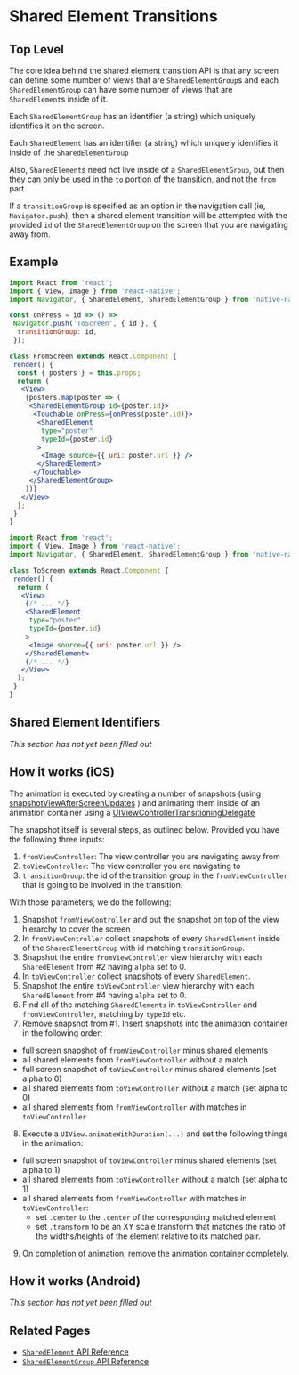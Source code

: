 # Shared Element Transitions


## Top Level

The core idea behind the shared element transition API is that any screen can define some number of views that are 
`SharedElementGroup`s and each `SharedElementGroup` can have some number of views that are `SharedElement`s inside of it.

Each `SharedElementGroup` has an identifier (a string) which uniquely identifies it on the screen.

Each `SharedElement` has an identifier (a string) which uniquely identifies it inside of the `SharedElementGroup`

Also, `SharedElement`s need not live inside of a `SharedElementGroup`, but then they can only be used in the `to` portion 
of the transition, and not the `from` part.

If a `transitionGroup` is specified as an option in the navigation call (ie, `Navigator.push`), then a shared element
transition will be attempted with the provided `id` of the `SharedElementGroup` on the screen that you are navigating away 
from.



## Example

```jsx
import React from 'react';
import { View, Image } from 'react-native';
import Navigator, { SharedElement, SharedElementGroup } from 'native-navigation';

const onPress = id => () => 
 Navigator.push('ToScreen', { id }, {
  transitionGroup: id,
 });

class FromScreen extends React.Component {
 render() {
  const { posters } = this.props;
  return (
   <View>
    {posters.map(poster => (
     <SharedElementGroup id={poster.id}>
      <Touchable onPress={onPress(poster.id)}>
       <SharedElement
        type="poster"
        typeId={poster.id}
       >
        <Image source={{ uri: poster.url }} />
       </SharedElement>
      </Touchable>
     </SharedElementGroup>
    ))}
   </View>
  );
 }
}
```

```jsx
import React from 'react';
import { View, Image } from 'react-native';
import Navigator, { SharedElement, SharedElementGroup } from 'native-navigation';

class ToScreen extends React.Component {
 render() {
  return (
   <View>
    {/* ... */}
    <SharedElement
     type="poster"
     typeId={poster.id}
    >
     <Image source={{ uri: poster.url }} />
    </SharedElement>
    {/* ... */}
   </View>
  );
 }
}
```


## Shared Element Identifiers

_This section has not yet been filled out_


## How it works (iOS)

The animation is executed by creating a number of snapshots (using [snapshotViewAfterScreenUpdates](https://developer.apple.com/reference/uikit/uiview/1622531-snapshotviewafterscreenupdates?language=objc) ) and animating them inside of an animation container
using a [UIViewControllerTransitioningDelegate](https://developer.apple.com/library/ios/documentation/UIKit/Reference/UIViewControllerTransitioningDelegate_protocol/index.html#//apple_ref/occ/intf/UIViewControllerTransitioningDelegate)

The snapshot itself is several steps, as outlined below. Provided you have the following three inputs:

1. `fromViewController`: The view controller you are navigating away from
2. `toViewController`: The view controller you are navigating to
3. `transitionGroup`: the id of the transition group in the `fromViewController` that is going to be involved in the transition.

With those parameters, we do the following:

1. Snapshot `fromViewController` and put the snapshot on top of the view hierarchy to cover the screen
2. In `fromViewController` collect snapshots of every `SharedElement` inside of the `SharedElementGroup` with id matching `transitionGroup`.
3. Snapshot the entire `fromViewController` view hierarchy with each `SharedElement` from #2 having `alpha` set to 0.
4. In `toViewController` collect snapshots of every `SharedElement`.
5. Snapshot the entire `toViewController` view hierarchy with each `SharedElement` from #4 having `alpha` set to 0.
6. Find all of the matching `SharedElements` in `toViewController` and `fromViewController`, matching by `typeId` etc.
7. Remove snapshot from #1. Insert snapshots into the animation container in the following order:
  - full screen snapshot of `fromViewController` minus shared elements 
  - all shared elements from `fromViewController` without a match
  - full screen snapshot of `toViewController` minus shared elements (set alpha to 0)
  - all shared elements from `toViewController` without a match (set alpha to 0)
  - all shared elements from `fromViewController` with matches in `toViewController`
8. Execute a `UIView.animateWithDuration(...)` and set the following things in the animation:
  - full screen snapshot of `toViewController` minus shared elements (set alpha to 1)
  - all shared elements from `toViewController` without a match (set alpha to 1)
  - all shared elements from `fromViewController` with matches in `toViewController`:
    - set `.center` to the `.center` of the corresponding matched element
    - set `.transform` to be an XY scale transform that matches the ratio of the widths/heights of the element relative to its matched pair.
9. On completion of animation, remove the animation container completely.



## How it works (Android)

_This section has not yet been filled out_



## Related Pages

- [`SharedElement` API Reference](/docs/api/navigator-shared-element.md)
- [`SharedElementGroup` API Reference](/docs/api/navigator-shared-element-group.md)
